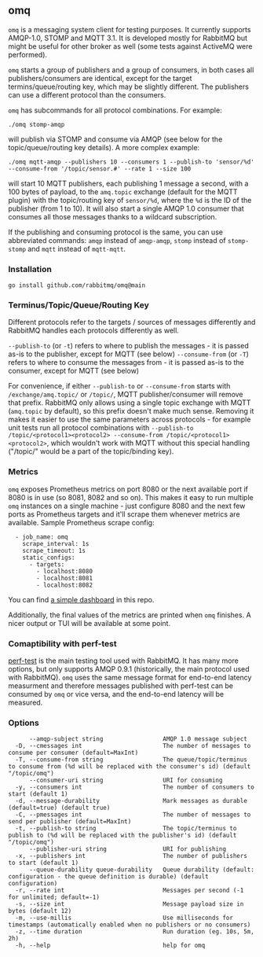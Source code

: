 ## omq

`omq` is a messaging system client for testing purposes. It currently supports AMQP-1.0, STOMP and MQTT 3.1.
It is developed mostly for RabbitMQ but might be useful for other broker as well (some tests against ActiveMQ
were performed).

`omq` starts a group of publishers and a group of consumers, in both cases all publishers/consumers are identical,
except for the target termins/queue/routing key, which may be slightly different. The publishers can use
a different protocol than the consumers.

`omq` has subcommands for all protocol combinations. For example:
```
./omq stomp-amqp
```
will publish via STOMP and consume via AMQP (see below for the topic/queue/routing key details). A more complex example:
```
./omq mqtt-amqp --publishers 10 --consumers 1 --publish-to 'sensor/%d' --consume-from '/topic/sensor.#' --rate 1 --size 100
```
will start 10 MQTT publishers, each publishing 1 message a second, with a 100 bytes of payload, to the `amq.topic` exchange (default for the MQTT plugin)
with the topic/routing key of `sensor/%d`, where the `%d` is the ID of the publisher (from 1 to 10). It will also start a single AMQP 1.0 consumer that
consumes all those messages thanks to a wildcard subscription.

If the publishing and consuming protocol is the same, you can use abbreviated commands: `amqp` instead of `amqp-amqp`, `stomp` instead of `stomp-stomp`
and `mqtt` instead of `mqtt-mqtt`.

### Installation

```
go install github.com/rabbitmq/omq@main
```

### Terminus/Topic/Queue/Routing Key

Different protocols refer to the targets / sources of messages differently and RabbitMQ handles each protocols differently as well.

`--publish-to` (or `-t`) refers to where to publish the messages - it is passed as-is to the publisher, except for MQTT (see below)
`--consume-from` (or `-T`) refers to where to consume the messages from - it is passed as-is to the consumer, except for MQTT (see below)

For convenience, if either `--publish-to` or `--consume-from` starts with `/exchange/amq.topic/` or `/topic/`, MQTT publisher/consumer
will remove that prefix. RabbitMQ only allows using a single topic exchange with MQTT (`amq.topic` by default), so this prefix doesn't make
much sense. Removing it makes it easier to use the same parameters across protocols - for example unit tests run all protocol combinations
with `--publish-to /topic/<protocol1><protocol2> --consume-from /topic/<protocol1><protocol2>`, which wouldn't work with MQTT without
this special handling ("/topic/" would be a part of the topic/binding key).


### Metrics

`omq` exposes Prometheus metrics on port 8080 or the next available port if 8080 is in use (so 8081, 8082 and so on). This makes it easy to run multiple
`omq` instances on a single machine - just configure 8080 and the next few ports as Prometheus targets and it'll scrape them whenever metrics are available.
Sample Prometheus scrape config:
```
  - job_name: omq
    scrape_interval: 1s
    scrape_timeout: 1s
    static_configs:
      - targets:
        - localhost:8080
        - localhost:8081
        - localhost:8082
```

You can find [a simple dashboard](./dashboard/OMQ-Grafana.json) in this repo.

Additionally, the final values of the metrics are printed when `omq` finishes. A nicer output or TUI will be available at some point.

### Comaptibility with perf-test

[perf-test](https://perftest.rabbitmq.com/) is the main testing tool used with RabbitMQ. It has many more options, but only supports AMQP 0.9.1
(historically, the main protocol used with RabbitMQ). `omq` uses the same message format for end-to-end latency measurment and therefore
messages published with perf-test can be consumed by `omq` or vice versa, and the end-to-end latency will be measured.

### Options

```
      --amqp-subject string                 AMQP 1.0 message subject
  -D, --cmessages int                       The number of messages to consume per consumer (default=MaxInt)
  -T, --consume-from string                 The queue/topic/terminus to consume from (%d will be replaced with the consumer's id) (default "/topic/omq")
      --consumer-uri string                 URI for consuming
  -y, --consumers int                       The number of consumers to start (default 1)
  -d, --message-durability                  Mark messages as durable (default=true) (default true)
  -C, --pmessages int                       The number of messages to send per publisher (default=MaxInt)
  -t, --publish-to string                   The topic/terminus to publish to (%d will be replaced with the publisher's id) (default "/topic/omq")
      --publisher-uri string                URI for publishing
  -x, --publishers int                      The number of publishers to start (default 1)
      --queue-durability queue-durability   Queue durability (default: configuration - the queue definition is durable) (default configuration)
  -r, --rate int                            Messages per second (-1 for unlimited; default=-1)
  -s, --size int                            Message payload size in bytes (default 12)
  -m, --use-millis                          Use milliseconds for timestamps (automatically enabled when no publishers or no consumers)
  -z, --time duration                       Run duration (eg. 10s, 5m, 2h)
  -h, --help                                help for omq
```
